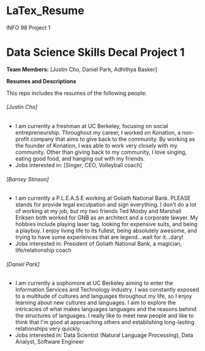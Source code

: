 # LaTex_Resume
INFO 98 Project 1

# Data Science Skills Decal Project 1

**Team Members:** [Justin Cho, Daniel Park, Adhithya Basker]  

**Resumes and Descriptions**  

This repo includes the resumes of the following people:

###### [Justin Cho]
* I am currently a freshman at UC Berkeley, focusing on social entrepreneurship. Throughout my career, I worked on Konation, a non-profit company that aims to give back to the community. By working as the founder of Konation, I was able to work very closely with my community. Other than giving back to my community, I love singing, eating good food, and hanging out with my friends.
* Jobs interested in: [Singer, CEO, Volleyball coach]

###### [Barney Stinson]
* I am currently a P.L.E.A.S.E working at Goliath National Bank. PLEASE stands for provide legal exculpation and sign everything. I don't do a lot of working at my job, but my two friends Ted Mosby and Marshall Eriksen both worked for GNB as an architect and a corporate lawyer. My hobbies include playing laser tag, looking for expensive suits, and being a playboy. I enjoy living life to its fullest, being absolutely awesome, and trying to have some experiences that are legend...wait for it...dary!
* Jobs interested in: President of Goliath National Bank, a magician, life/relationship coach

###### [Daniel Park]
* I am currently a sophomore at UC Berkeley aiming to enter the Information Services and Technology industry. I was constantly exposed to a multitude of cultures and languages throughout my life, so I enjoy learning about new cultures and languages. I aim to explore the intricacies of what makes languages languages and the reasons behind the structures of languages. I really like to meet new people and like to think that I'm good at approaching others and establishing long-lasting relationships very quickly.
* Jobs interested in: Data Scientist (Natural Language Processing), Data Analyst, Software Engineer
